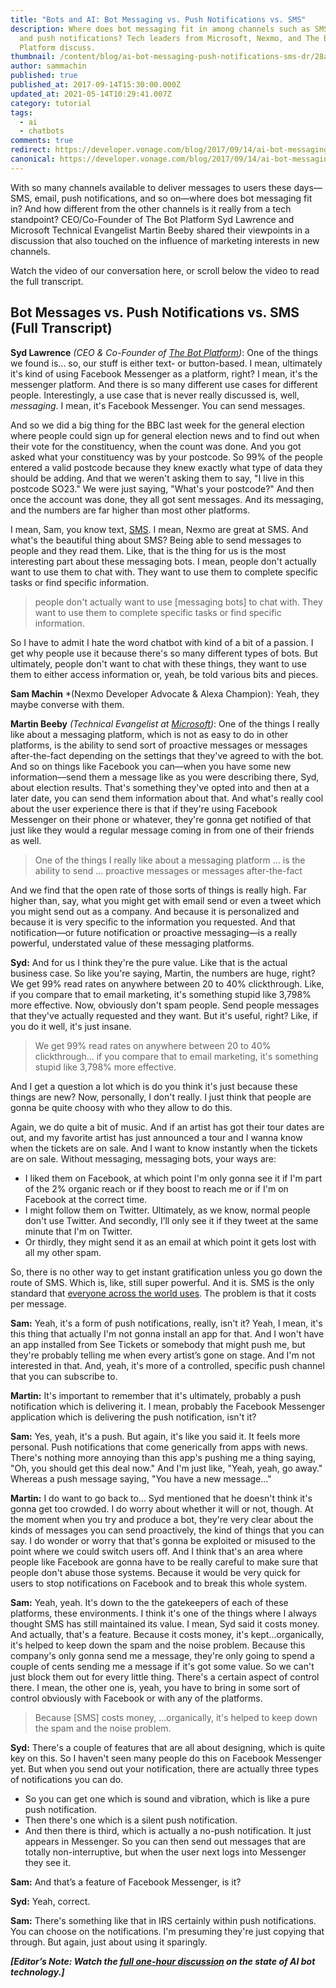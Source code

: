 ```yaml
---
title: "Bots and AI: Bot Messaging vs. Push Notifications vs. SMS"
description: Where does bot messaging fit in among channels such as SMS, email,
  and push notifications? Tech leaders from Microsoft, Nexmo, and The Bot
  Platform discuss.
thumbnail: /content/blog/ai-bot-messaging-push-notifications-sms-dr/28a387ec-9942-4d9b-87e2-5f44fe7b1e58_Bots-Clip4_800x300.jpg
author: sammachin
published: true
published_at: 2017-09-14T15:30:00.000Z
updated_at: 2021-05-14T10:29:41.007Z
category: tutorial
tags:
  - ai
  - chatbots
comments: true
redirect: https://developer.vonage.com/blog/2017/09/14/ai-bot-messaging-push-notifications-sms-dr
canonical: https://developer.vonage.com/blog/2017/09/14/ai-bot-messaging-push-notifications-sms-dr
---
```

With so many channels available to deliver messages to users these days—SMS, email, push notifications, and so on—where does bot messaging fit in? And how different from the other channels is it really from a tech standpoint? CEO/Co-Founder of The Bot Platform Syd Lawrence and Microsoft Technical Evangelist Martin Beeby shared their viewpoints in a discussion that also touched on the influence of marketing interests in new channels.

Watch the video of our conversation here, or scroll below the video to read the full transcript.

<youtube id="wuKsfiNnzg4"></youtube>

## Bot Messages vs. Push Notifications vs. SMS (Full Transcript)

**Syd Lawrence** *(CEO & Co-Founder of [The Bot Platform](https://thebotplatform.com/))*: One of the things we found is... so, our stuff is either text- or button-based. I mean, ultimately it's kind of using Facebook Messenger as a platform, right? I mean, it's the messenger platform. And there is so many different use cases for different people. Interestingly, a use case that is never really discussed is, well, *messaging*. I mean, it's Facebook Messenger. You can send messages.

And so we did a big thing for the BBC last week for the general election where people could sign up for general election news and to find out when their vote for the constituency, when the count was done. And you got asked what your constituency was by your postcode. So 99% of the people entered a valid postcode because they knew exactly what type of data they should be adding. And that we weren't asking them to say, "I live in this postcode SO23." We were just saying, "What's your postcode?" And then once the account was done, they all got sent messages. And its messaging, and the numbers are far higher than most other platforms.

I mean, Sam, you know text, [SMS](https://www.nexmo.com/products/sms). I mean, Nexmo are great at SMS. And what's the beautiful thing about SMS? Being able to send messages to people and they read them. Like, that is the thing for us is the most interesting part about these messaging bots. I mean, people don't actually want to use them to chat with. They want to use them to complete specific tasks or find specific information.

> people don't actually want to use \[messaging bots] to chat with. They want to use them to complete specific tasks or find specific information.

So I have to admit I hate the word chatbot with kind of a bit of a passion. I get why people use it because there's so many different types of bots. But ultimately, people don't want to chat with these things, they want to use them to either access information or, yeah, be told various bits and pieces.

**Sam Machin**  *(Nexmo Developer Advocate & Alexa Champion): Yeah, they maybe converse with them.

**Martin Beeby** *(Technical Evangelist at [Microsoft](https://blogs.msdn.microsoft.com/thebeebs/))*: One of the things I really like about a messaging platform, which is not as easy to do in other platforms, is the ability to send sort of proactive messages or messages after-the-fact depending on the settings that they've agreed to with the bot. And so on things like Facebook you can—when you have some new information—send them a message like as you were describing there, Syd, about election results. That's something they've opted into and then at a later date, you can send them information about that. And what's really cool about the user experience there is that if they're using Facebook Messenger on their phone or whatever, they're gonna get notified of that just like they would a regular message coming in from one of their friends as well.

> One of the things I really like about a messaging platform ... is the ability to send ... proactive messages or messages after-the-fact

And we find that the open rate of those sorts of things is really high. Far higher than, say, what you might get with email send or even a tweet which you might send out as a company. And because it is personalized and because it is very specific to the information you requested. And that notification—or future notification or proactive messaging—is a really powerful, understated value of these messaging platforms.

**Syd:** And for us I think they're the pure value. Like that is the actual business case. So like you're saying, Martin, the numbers are huge, right? We get 99% read rates on anywhere between 20 to 40% clickthrough. Like, if you compare that to email marketing, it's something stupid like 3,798% more effective. Now, obviously don't spam people. Send people messages that they've actually requested and they want. But it's useful, right? Like, if you do it well, it's just insane.

> We get 99% read rates on anywhere between 20 to 40% clickthrough... if you compare that to email marketing, it's something stupid like 3,798% more effective.

And I get a question a lot which is do you think it's just because these things are new? Now, personally, I don't really. I just think that people are gonna be quite choosy with who they allow to do this.

Again, we do quite a bit of music. And if an artist has got their tour dates are out, and my favorite artist has just announced a tour and I wanna know when the tickets are on sale. And I want to know instantly when the tickets are on sale. Without messaging, messaging bots, your ways are:

* I liked them on Facebook, at which point I'm only gonna see it if I'm part of the 2% organic reach or if they boost to reach me or if I'm on Facebook at the correct time.
* I might follow them on Twitter. Ultimately, as we know, normal people don't use Twitter. And secondly, I’ll only see it if they tweet at the same minute that I'm on Twitter.
* Or thirdly, they might send it as an email at which point it gets lost with all my other spam.

So, there is no other way to get instant gratification unless you go down the route of SMS. Which is, like, still super powerful. And it is. SMS is the only standard that [everyone across the world uses](https://learn.vonage.com/blog/2017/02/16/global-sms-messaging-complex-world/). The problem is that it costs per message.

**Sam:** Yeah, it's a form of push notifications, really, isn't it? Yeah, I mean, it's this thing that actually I'm not gonna install an app for that. And I won't have an app installed from See Tickets or somebody that might push me, but they're probably telling me when every artist’s gone on stage. And I'm not interested in that. And, yeah, it's more of a controlled, specific push channel that you can subscribe to.

**Martin:** It's important to remember that it's ultimately, probably a push notification which is delivering it. I mean, probably the Facebook Messenger application which is delivering the push notification, isn't it?

**Sam:** Yes, yeah, it's a push. But again, it's like you said it. It feels more personal. Push notifications that come generically from apps with news. There's nothing more annoying than this app's pushing me a thing saying, "Oh, you should get this deal now." And I'm just like, "Yeah, yeah, go away." Whereas a push message saying, "You have a new message..."

**Martin:** I do want to go back to... Syd mentioned that he doesn't think it's gonna get too crowded. I do worry about whether it will or not, though. At the moment when you try and produce a bot, they're very clear about the kinds of messages you can send proactively, the kind of things that you can say. I do wonder or worry that that's gonna be exploited or misused to the point where we could switch users off. And I think that's an area where people like Facebook are gonna have to be really careful to make sure that people don't abuse those systems. Because it would be very quick for users to stop notifications on Facebook and to break this whole system.

**Sam:** Yeah, yeah. It's down to the the gatekeepers of each of these platforms, these environments. I think it's one of the things where I always thought SMS has still maintained its value. I mean, Syd said it costs money. And actually, that's a feature. Because it costs money, it's kept...organically, it's helped to keep down the spam and the noise problem. Because this company's only gonna send me a message, they're only going to spend a couple of cents sending me a message if it's got some value. So we can't just block them out for every little thing. There's a certain aspect of control there. I mean, the other one is, yeah, you have to bring in some sort of control obviously with Facebook or with any of the platforms.

> Because \[SMS] costs money, ...organically, it's helped to keep down the spam and the noise problem.

**Syd:** There's a couple of features that are all about designing, which is quite key on this. So I haven't seen many people do this on Facebook Messenger yet. But when you send out your notification, there are actually three types of notifications you can do.

* So you can get one which is sound and vibration, which is like a pure push notification.
* Then there's one which is a silent push notification.
* And then there is third, which is actually a no-push notification. It just appears in Messenger. So you can then send out messages that are totally non-interruptive, but when the user next logs into Messenger they see it.

**Sam:** And that’s a feature of Facebook Messenger, is it?

**Syd:** Yeah, correct.

**Sam:** There's something like that in IRS certainly within push notifications. You can choose on the notifications. I'm presuming they're just copying that through. But again, just about using it sparingly.

***[Editor’s Note: Watch the [full one-hour discussion](https://youtu.be/InJe29Yz5UM) on the state of AI bot technology.]***